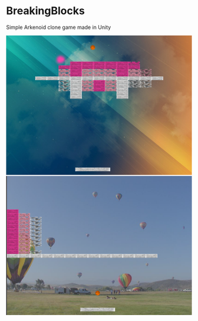 # BreakingBlocks
Simple Arkenoid clone game made in Unity

<img src="Level1.png">
<img src="Level2.png">
